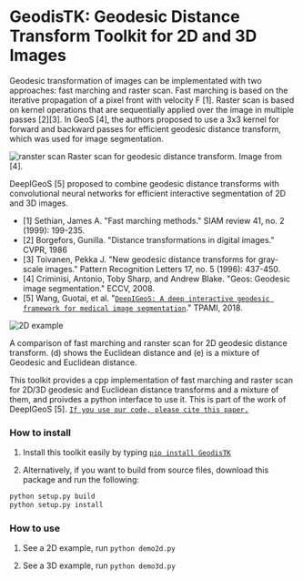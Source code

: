 # GeodisTK: Geodesic Distance Transform Toolkit for 2D and 3D Images
Geodesic transformation of images can be implementated with two approaches: fast marching and raster scan. Fast marching is based on the iterative propagation of a pixel front with velocity F [1]. Raster scan is based on kernel operations that are sequentially applied over the image in multiple passes [2][3]. In GeoS [4], the authors proposed to use a 3x3 kernel for forward and backward passes for efficient geodesic distance transform, which was used for image segmentation. 

![ranster scan](./data/ranster_scan.png)
Raster scan for geodesic distance transform. Image from [4].

DeepIGeoS [5] proposed to combine geodesic distance transforms with convolutional neural networks for efficient interactive segmentation of 2D and 3D images. 

* [1] Sethian, James A. "Fast marching methods." SIAM review 41, no. 2 (1999): 199-235.
* [2] Borgefors, Gunilla. "Distance transformations in digital images." CVPR, 1986
* [3] Toivanen, Pekka J. "New geodesic distance transforms for gray-scale images." Pattern Recognition Letters 17, no. 5 (1996): 437-450.
* [4] Criminisi, Antonio, Toby Sharp, and Andrew Blake. "Geos: Geodesic image segmentation." ECCV, 2008.
* [5] Wang, Guotai, et al. "[`DeepIGeoS: A deep interactive geodesic framework for medical image segmentation`](https://ieeexplore.ieee.org/document/8370732)."  TPAMI, 2018. 

![2D example](./data/2d_example.png)

A comparison of fast marching and ranster scan for 2D geodesic distance transform. (d) shows the Euclidean distance and (e) is a mixture of Geodesic and Euclidean distance.

This toolkit provides a cpp implementation of fast marching and raster scan for 2D/3D geodesic and
Euclidean distance transforms and a mixture of them, and proivdes a python interface to use it. This is part of the work of DeepIGeoS [5]. [`If you use our code, please cite this paper.`](https://ieeexplore.ieee.org/document/8370732)


### How to install
1. Install this toolkit easily by typing [`pip install GeodisTK`](https://pypi.org/project/GeodisTK/)

2. Alternatively, if you want to build from source files, download this package and run the following:
```bash
python setup.py build
python setup.py install
```

### How to use
1. See a 2D example, run `python demo2d.py`

2. See a 3D example, run `python demo3d.py`
